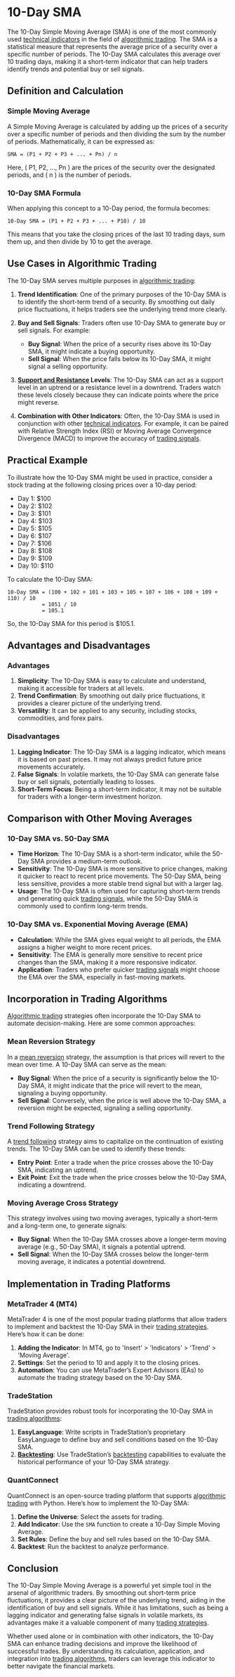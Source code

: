 # 10-Day SMA

The 10-Day Simple Moving Average (SMA) is one of the most commonly used [technical indicators](../t/technical_indicators.md) in the field of [algorithmic trading](../a/algorithmic_trading.md). The SMA is a statistical measure that represents the average price of a security over a specific number of periods. The 10-Day SMA calculates this average over 10 trading days, making it a short-term indicator that can help traders identify trends and potential buy or sell signals.

## Definition and Calculation

### Simple Moving Average

A Simple Moving Average is calculated by adding up the prices of a security over a specific number of periods and then dividing the sum by the number of periods. Mathematically, it can be expressed as:

```
SMA = (P1 + P2 + P3 + ... + Pn) / n
```

Here, \( P1, P2, ..., Pn \) are the prices of the security over the designated periods, and \( n \) is the number of periods.

### 10-Day SMA Formula

When applying this concept to a 10-Day period, the formula becomes:

```
10-Day SMA = (P1 + P2 + P3 + ... + P10) / 10
```

This means that you take the closing prices of the last 10 trading days, sum them up, and then divide by 10 to get the average.

## Use Cases in Algorithmic Trading

The 10-Day SMA serves multiple purposes in [algorithmic trading](../a/algorithmic_trading.md):

1. **Trend Identification**: One of the primary purposes of the 10-Day SMA is to identify the short-term trend of a security. By smoothing out daily price fluctuations, it helps traders see the underlying trend more clearly.

2. **Buy and Sell Signals**: Traders often use 10-Day SMA to generate buy or sell signals. For example:
   - **Buy Signal**: When the price of a security rises above its 10-Day SMA, it might indicate a buying opportunity.
   - **Sell Signal**: When the price falls below its 10-Day SMA, it might signal a selling opportunity.

3. **[Support and Resistance](../s/support_and_resistance.md) Levels**: The 10-Day SMA can act as a support level in an uptrend or a resistance level in a downtrend. Traders watch these levels closely because they can indicate points where the price might reverse.

4. **Combination with Other Indicators**: Often, the 10-Day SMA is used in conjunction with other [technical indicators](../t/technical_indicators.md). For example, it can be paired with Relative Strength Index (RSI) or Moving Average Convergence Divergence (MACD) to improve the accuracy of [trading signals](../t/trading_signals.md).

## Practical Example

To illustrate how the 10-Day SMA might be used in practice, consider a stock trading at the following closing prices over a 10-day period:

- Day 1: $100
- Day 2: $102
- Day 3: $101
- Day 4: $103
- Day 5: $105
- Day 6: $107
- Day 7: $106
- Day 8: $108
- Day 9: $109
- Day 10: $110

To calculate the 10-Day SMA:

```
10-Day SMA = (100 + 102 + 101 + 103 + 105 + 107 + 106 + 108 + 109 + 110) / 10 
           = 1051 / 10 
           = 105.1
```

So, the 10-Day SMA for this period is $105.1.

## Advantages and Disadvantages

### Advantages

1. **Simplicity**: The 10-Day SMA is easy to calculate and understand, making it accessible for traders at all levels.
2. **Trend Confirmation**: By smoothing out daily price fluctuations, it provides a clearer picture of the underlying trend.
3. **Versatility**: It can be applied to any security, including stocks, commodities, and forex pairs.

### Disadvantages

1. **Lagging Indicator**: The 10-Day SMA is a lagging indicator, which means it is based on past prices. It may not always predict future price movements accurately.
2. **False Signals**: In volatile markets, the 10-Day SMA can generate false buy or sell signals, potentially leading to losses.
3. **Short-Term Focus**: Being a short-term indicator, it may not be suitable for traders with a longer-term investment horizon.

## Comparison with Other Moving Averages

### 10-Day SMA vs. 50-Day SMA

- **Time Horizon**: The 10-Day SMA is a short-term indicator, while the 50-Day SMA provides a medium-term outlook.
- **Sensitivity**: The 10-Day SMA is more sensitive to price changes, making it quicker to react to recent price movements. The 50-Day SMA, being less sensitive, provides a more stable trend signal but with a larger lag.
- **Usage**: The 10-Day SMA is often used for capturing short-term trends and generating quick [trading signals](../t/trading_signals.md), while the 50-Day SMA is commonly used to confirm long-term trends.

### 10-Day SMA vs. Exponential Moving Average (EMA)

- **Calculation**: While the SMA gives equal weight to all periods, the EMA assigns a higher weight to more recent prices.
- **Sensitivity**: The EMA is generally more sensitive to recent price changes than the SMA, making it a more responsive indicator.
- **Application**: Traders who prefer quicker [trading signals](../t/trading_signals.md) might choose the EMA over the SMA, especially in fast-moving markets.

## Incorporation in Trading Algorithms

[Algorithmic trading](../a/algorithmic_trading.md) strategies often incorporate the 10-Day SMA to automate decision-making. Here are some common approaches:

### Mean Reversion Strategy

In a [mean reversion](../m/mean_reversion.md) strategy, the assumption is that prices will revert to the mean over time. A 10-Day SMA can serve as the mean:

- **Buy Signal**: When the price of a security is significantly below the 10-Day SMA, it might indicate that the price will revert to the mean, signaling a buying opportunity.
- **Sell Signal**: Conversely, when the price is well above the 10-Day SMA, a reversion might be expected, signaling a selling opportunity.

### Trend Following Strategy

A [trend following](../t/trend_following.md) strategy aims to capitalize on the continuation of existing trends. The 10-Day SMA can be used to identify these trends:

- **Entry Point**: Enter a trade when the price crosses above the 10-Day SMA, indicating an uptrend.
- **Exit Point**: Exit the trade when the price crosses below the 10-Day SMA, indicating a downtrend.

### Moving Average Cross Strategy

This strategy involves using two moving averages, typically a short-term and a long-term one, to generate signals:

- **Buy Signal**: When the 10-Day SMA crosses above a longer-term moving average (e.g., 50-Day SMA), it signals a potential uptrend.
- **Sell Signal**: When the 10-Day SMA crosses below the longer-term moving average, it indicates a potential downtrend.

## Implementation in Trading Platforms

### MetaTrader 4 (MT4)

MetaTrader 4 is one of the most popular trading platforms that allow traders to implement and backtest the 10-Day SMA in their [trading strategies](../t/trading_strategies.md). Here’s how it can be done:

1. **Adding the Indicator**: In MT4, go to 'Insert' > 'Indicators' > 'Trend' > 'Moving Average'.
2. **Settings**: Set the period to 10 and apply it to the closing prices.
3. **Automation**: You can use MetaTrader’s Expert Advisors (EAs) to automate the trading strategy based on the 10-Day SMA.

### TradeStation

TradeStation provides robust tools for incorporating the 10-Day SMA in [trading algorithms](../t/trading_algorithms.md):

1. **EasyLanguage**: Write scripts in TradeStation’s proprietary EasyLanguage to define buy and sell conditions based on the 10-Day SMA.
2. **[Backtesting](../b/backtesting.md)**: Use TradeStation’s [backtesting](../b/backtesting.md) capabilities to evaluate the historical performance of your 10-Day SMA strategy.

### QuantConnect

QuantConnect is an open-source trading platform that supports [algorithmic trading](../a/algorithmic_trading.md) with Python. Here’s how to implement the 10-Day SMA:

1. **Define the Universe**: Select the assets for trading.
2. **Add Indicator**: Use the `SMA` function to create a 10-Day Simple Moving Average.
3. **Set Rules**: Define the buy and sell rules based on the 10-Day SMA.
4. **Backtest**: Run the backtest to analyze performance.

## Conclusion

The 10-Day Simple Moving Average is a powerful yet simple tool in the arsenal of algorithmic traders. By smoothing out short-term price fluctuations, it provides a clear picture of the underlying trend, aiding in the identification of buy and sell signals. While it has limitations, such as being a lagging indicator and generating false signals in volatile markets, its advantages make it a valuable component of many [trading strategies](../t/trading_strategies.md).

Whether used alone or in combination with other indicators, the 10-Day SMA can enhance trading decisions and improve the likelihood of successful trades. By understanding its calculation, application, and integration into [trading algorithms](../t/trading_algorithms.md), traders can leverage this indicator to better navigate the financial markets.